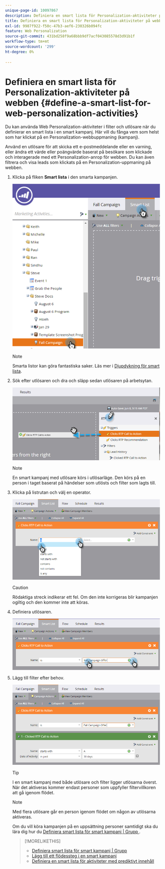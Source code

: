 ```yaml
---
unique-page-id: 10097867
description: Definiera en smart lista för Personalization-aktiviteter på webben - Marketo Docs - produktdokumentation
title: Definiera en smart lista för Personalization-aktiviteter på webben
exl-id: 9987f922-f50c-47b3-aef6-230326b094fc
feature: Web Personalization
source-git-commit: 431bd258f9a68bbb9df7acf043085578d3d91b1f
workflow-type: tm+mt
source-wordcount: '299'
ht-degree: 0%

---
```


# Definiera en smart lista för Personalization-aktiviteter på webben {#define-a-smart-list-for-web-personalization-activities}

Du kan använda Web Personalization-aktiviteter i filter och utlösare när du definierar en smart lista i en smart kampanj. Här vill du fånga vem som helst som har klickat på en Personalization-webbuppmaning (kampanj).

Använd en utlösare för att skicka ett e-postmeddelande eller en varning, eller ändra ett värde eller poängvärde baserat på besökare som klickade och interagerade med ett Personalization-anrop för webben. Du kan även filtrera och visa leads som klickats på en Personalization-uppmaning på webben.

1. Klicka på fliken **Smart lista** i den smarta kampanjen.

   ![](assets/image2016-2-9-10-3a49-3a18.png)

   >[!NOTE]
   >
   >Smarta listor kan göra fantastiska saker. Läs mer i [Djupdykning för smart lista](/help/marketo/product-docs/core-marketo-concepts/smart-campaigns/understanding-smart-campaigns.md).

1. Sök efter utlösaren och dra och släpp sedan utlösaren på arbetsytan.

   ![](assets/image2016-6-8-9-3a24-3a24.png)

   >[!NOTE]
   >
   >En smart kampanj med utlösare körs i utlösarläge. Den körs på en person i taget baserat på händelser som utlösts och filter som lagts till.

1. Klicka på listrutan och välj en operator.

   ![](assets/image2016-6-7-11-3a10-3a8.png)

   >[!CAUTION]
   >
   >Rödaktiga streck indikerar ett fel. Om den inte korrigeras blir kampanjen ogiltig och den kommer inte att köras.

1. Definiera utlösaren.

   ![](assets/image2016-6-7-11-3a12-3a23.png)

1. Lägg till filter efter behov.

   ![](assets/image2016-6-7-11-3a14-3a20.png)

   >[!TIP]
   >
   >I en smart kampanj med både utlösare och filter ligger utlösarna överst. När det aktiveras kommer endast personer som uppfyller filtervillkoren att gå igenom flödet.

   >[!NOTE]
   >
   >Med flera utlösare går en person igenom flödet om någon av utlösarna aktiveras.

   Om du vill köra kampanjen på en uppsättning personer samtidigt ska du lära dig hur du [Definiera smart lista för smart kampanj | Grupp ](/help/marketo/product-docs/core-marketo-concepts/smart-campaigns/creating-a-smart-campaign/define-smart-list-for-smart-campaign-batch.md).

   >[!MORELIKETHIS]
   >
   >* [Definiera smart lista för smart kampanj | Grupp ](/help/marketo/product-docs/core-marketo-concepts/smart-campaigns/creating-a-smart-campaign/define-smart-list-for-smart-campaign-batch.md)
   >* [Lägg till ett flödessteg i en smart kampanj](/help/marketo/product-docs/core-marketo-concepts/smart-campaigns/flow-actions/add-a-flow-step-to-a-smart-campaign.md)
   >* [Definiera en smart lista för aktiviteter med prediktivt innehåll](/help/marketo/product-docs/predictive-content/define-a-smart-list-for-predictive-content-activities.md)
